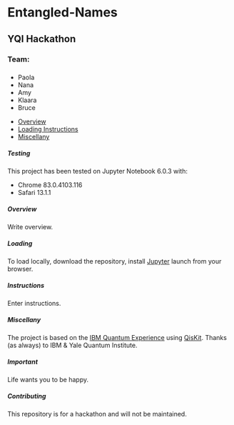 # Entangled-Names
## YQI Hackathon
### Team:
### 
- Paola
- Nana
- Amy
- Klaara
- Bruce

* [Overview](#overview)
* [Loading Instructions](#loading)
* [Miscellany](#miscellany)

##### Testing
This project has been tested on Jupyter Notebook 6.0.3 with:
* Chrome 83.0.4103.116
* Safari 13.1.1 

##### Overview
Write overview.  

##### Loading
To load locally, download the repository, install [Jupyter](https://jupyter.org/) launch from your browser.

##### Instructions
Enter instructions.

#####  Miscellany
The project is based on the [IBM Quantum Experience](https://quantum-computing.ibm.com/) using [QisKit](https://qiskit.org/).  Thanks (as always) to IBM & Yale Quantum Institute.

#####  Important
Life wants you to be happy.

#####  Contributing
This repository is for a hackathon and will not be maintained.
